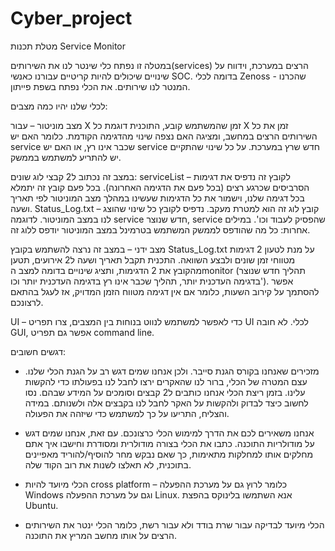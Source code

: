 # Cyber_project

מטלת תכנות Service Monitor

במטלה זו נפתח כלי שינטר לנו את השירותים(services) הרצים במערכת, וידווח על שינויים שיכולים להיות קריטיים עבורנו כאנשי SOC. בדומה לכלי Zenoss  שהכרנו - המנטר לנו שירותים. את הכלי נפתח בשפת פייתון.

לכלי שלנו יהיו כמה מצבים:

מצב מוניטור – עבור X זמן שהמשתמש קובע, התוכנית דוגמת כל X זמן את כל השירותים הרצים במחשב, ומציגה האם נצפה שינוי מהדגימה הקודמת. כלומר האם יש service שכבר אינו רץ, או האם יש service
חדש שרץ במערכת. על כל שינוי שהתקיים יש להתריע למשתמש בממשק.

במצב זה נכתוב ל2 קבצי לוג שונים:
serviceList – לקובץ זה נדפיס את דגימות הסרביסים שכרגע רצים (בכל פעם את הדגימה האחרונה). בכל פעם קובץ זה יתמלא בכל דגימה שלנו, וישמור את כל הדגימות שעשינו במהלך מצב המוניטור לפי תאריך ושעה.
Status_Log.txt – קובץ לוג זה הוא למטרת מעקב. נדפיס לקובץ כל שינוי שהוצג לנו במצב המוניטור. לדוגמה service  חדש שנוצר, service שהפסיק לעבוד וכו'. במילים אחרות: כל מה שהודפס לממשק המשתמש בטרמינל במצב המוניטור יודפס ללוג זה. 

מצב ידני – במצב זה נרצה להשתמש בקובץ Status_Log.txt על מנת לטעון 2 דגימות מטווחי זמן שונים ולבצע השוואה. התכנית תקבל תאריך ושעה ל2 אירועים, תטען מהקובץ את 2 הדגימות, ותציג שינויים בדומה למצב הmonitor (תהליך חדש שנוצר בדגימה העדכנית יותר, תהליך שכבר אינו רץ בדגימה העדכנית יותר וכו'). אפשר להסתמך על קירוב השעות, כלומר אם אין דגימה מטווח הזמן המדויק, אז לעגל בהתאם לרצונכם.

UI – כדי לאפשר למשתמש לנווט בנוחות בין המצבים, צרו תפריט UI לכלי. לא חובה GUI, אפשר גם תפריט command line. 

דגשים חשובים:
- מזכירים שאנחנו בקורס הגנת סייבר. ולכן אנחנו שמים דגש רב על הגנת הכלי שלנו. עצם המטרה של הכלי, ברור לנו שהאקרים ירצו לחבל לנו בפעולתו כדי להקשות עלינו. בזמן ריצת הכלי אנחנו כותבים ל2 קבצים וסומכים על המידע שבהם. נסו לחשוב כיצד לבדוק ולהקשות על האקר לחבל לנו בקבצים אלה ולשנותם. במידה והצליח, התריעו על כך למשתמש כדי שיזהה את הפעולה. 

- אנחנו משאירים לכם את הדרך למימוש הכלי כרצונכם. עם זאת, אנחנו שמים דגש על מודולריות התוכנה. כתבו את הכלי בצורה מודולרית ומסודרת וחישבו איך אתם מחלקים אותו למחלקות מתאימות, כך שאם נבקש מחר להוסיף/להוריד מאפיינים בתוכנית, לא תאלצו לשנות את רוב הקוד שלה.

- הכלי מיועד להיות cross platform – כלומר לרוץ גם על מערכת ההפעלה Windows וגם על מערכת ההפעלה Linux. אנא השתמשו בלינוקס בהפצת Ubuntu.


- הכלי מיועד לבדיקה עבור שרת בודד ולא עבור רשת, כלומר הכלי ינטר את השירותים הרצים על אותו מחשב המריץ את התוכנה.
